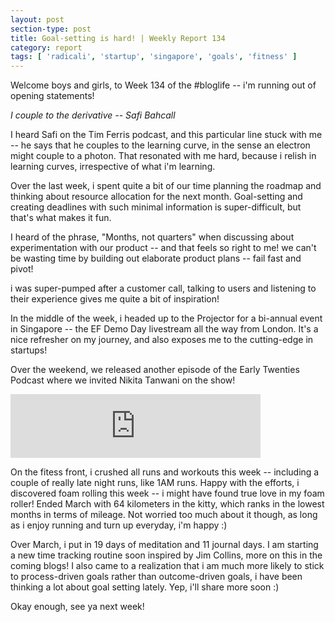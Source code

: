 ```yaml
---
layout: post
section-type: post
title: Goal-setting is hard! | Weekly Report 134
category: report
tags: [ 'radicali', 'startup', 'singapore', 'goals', 'fitness' ]
---
```


Welcome boys and girls, to Week 134 of the #bloglife -- i'm running out of opening statements! 

*I couple to the derivative -- Safi Bahcall* 

I heard Safi on the Tim Ferris podcast, and this particular line stuck with me -- he says that he couples to the learning curve, in the sense an electron might couple to a photon. That resonated with me hard, because i relish in learning curves, irrespective of what i'm learning.

Over the last week, i spent quite a bit of our time planning the roadmap and thinking about resource allocation for the next month. Goal-setting and creating deadlines with such minimal information is super-difficult, but that's what makes it fun.

I heard of the phrase, "Months, not quarters" when discussing about experimentation with our product -- and that feels so right to me! we can't be wasting time by building out elaborate product plans -- fail fast and pivot! 

i was super-pumped after a customer call, talking to users and listening to their experience gives me quite a bit of inspiration!

In the middle of the week, i headed up to the Projector for a bi-annual event in Singapore -- the EF Demo Day livestream all the way from London. It's a nice refresher on my journey, and also exposes me to the cutting-edge in startups!

Over the weekend, we released another episode of the Early Twenties Podcast where we invited Nikita Tanwani on the show! 

<iframe src="https://anchor.fm/earlytwenties/embed/episodes/Fashion-ka-hai-ye-jalwa---With-future-Miss-India--Nikita-Tanwani-e3jkqs" height="102px" width="400px" frameborder="0" scrolling="no"></iframe>

On the fitess front, i crushed all runs and workouts this week -- including a couple of really late night runs, like 1AM runs. Happy with the efforts, i discovered foam rolling this week -- i might have found true love in my foam roller! Ended March with 64 kilometers in the kitty, which ranks in the lowest months in terms of mileage. Not worried too much about it though, as long as i enjoy running and turn up everyday, i'm happy :)

Over March, i put in 19 days of meditation and 11 journal days. I am starting a new time tracking routine soon inspired by Jim Collins, more on this in the coming blogs! I also came to a realization that i am much more likely to stick to process-driven goals rather than outcome-driven goals, i have been thinking a lot about goal setting lately. Yep, i'll share more soon :)

Okay enough, see ya next week!
